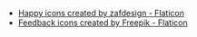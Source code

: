 - <a href="https://www.flaticon.com/free-icons/happy" title="happy icons">Happy icons created by zafdesign - Flaticon</a>
- <a href="https://www.flaticon.com/free-icons/feedback" title="feedback icons">Feedback icons created by Freepik - Flaticon</a>
